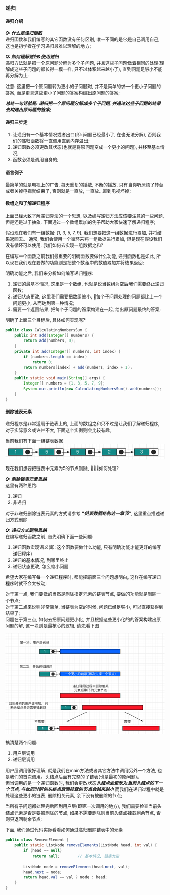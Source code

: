 ### 递归

#### 递归介绍

***Q: 什么是递归函数***  
递归函数和我们编写的其它函数没有任何区别, 唯一不同的是它是自己调用自己, 这也是初学者在学习递归最难以理解的地方;

***Q: 如何理解递归&使用递归***  
递归方法就是把一个原问题分解为多个子问题, 并且这些子问题做着相同的处理(理解成这些子问题的都长得一模一样, 只不过体积越来越小了), 直到问题足够小不能再分解为止;  

注意: 这里把一个原问题转为更小的子问题时, 并不是简单的求一个更小子问题的答案, 而是更具这些更小子问题的答案构建出原问题的答案;

***总结一句话就是: 递归把一个原问题分解成多个子问题, 并通过这些子问题的结果去构建出原问题的答案;***

#### 递归三步走
1. 让递归有一个基本情况或者出口(即: 问题已经最小了, 在也无法分解), 否则我们的递归函数将一直调用直到内存溢出;
2. 递归函数必须更改其状态(也就是将原问题变成一个更小的问题), 并移至基本情况;
3. 函数必须是调用自身的;

#### 语言例子
最简单的就是电视上的广告, 每天重复的播放, 不断的播放, 只有当你听厌烦了转台或者关掉电视就结束了, 否则就是一直放, 一直放...直到电视坏掉;

#### 数组之和了解递归程序
上面已经大致了解递归算法的一个思想, 以及编写递归方法应该要注意的一些问题, 但是还是过于抽象, 下面通过一个数组累加的例子帮助大家快速了解递归程序;

假设现在我们有一组数据: [1, 3, 5, 7, 9], 我们想要把这一组数据进行累加, 并将结果返回去。
通常, 我们会使用一个循环来将一组数据进行累加, 但是现在假设我们没有循环可以使用, 我们如何去实现一组数据之和?

在编写一个函数之前我们最重要的明确函数要做什么功能, 递归函数也是如此, 所以现在我们现在要做的功能则是把整个数组中的数值累加并将结果返回;  

明确功能之后, 我们来分析如何编写递归程序:
1. 递归的最基本情况, 这里是一个数组, 也就是说当数组为空后我们需要终止递归函数;
2. 递归状态更改, 这里我们需要把数组缩小, 每个子问题处理的问题都比上一个问题更小, 从而达到第一种情况;
3. 需要一个返回结果, 把每个子问题的答案构建在一起, 给出原问题最终的答案;

明确了上面三个目标后, 具体如何实现呢?

```java
public class CalculatingNumbersSum {
    public int add(Integer[] numbers) {
        return add(numbers, 0);
    }
    private int add(Integer[] numbers, int index) {
        if (numbers.length == index)
            return 0;
        return numbers[index] + add(numbers, index + 1);
    }
    public static void main(String[] args) {
        Integer[] numbers = {1, 3, 5, 7, 9};
        System.out.println(new CalculatingNumbersSum().add(numbers));
    }
}
```

#### 删除链表元素
递归程序是非常适用于链表上的, 上面的数组之和只不过是让我们了解递归程序, 对于实际意义或许并不大, 下面这个实例则会比较有趣。

当前我们有下面一组链表数据  
![待删除的链表](https://github.com/basebase/document/blob/master/DataStructure/%E9%80%92%E5%BD%92/%E5%9B%BE%E7%89%87/%E5%BE%85%E5%88%A0%E9%99%A4%E7%9A%84%E9%93%BE%E8%A1%A8.png?raw=true)

现在我们想要把链表中元素为5的节点删除, 如何处理?

***Q: 删除链表元素思路***  
这里有两种思路:
1. 递归
2. 非递归

对于非递归删除链表元素的方式请参考 ***"链表数据结构这一章节"***, 这里重点描述递归方式删除

***Q: 递归方式删除思路***  
在编写递归函数之前, 首先明确下面一些问题:
1. 递归函数宏观语义(即: 这个函数要做什么功能, 只有明确功能才能更好的编写递归程序)
2. 递归的基本情况, 到哪里终止
3. 递归状态更改, 怎么缩小问题

希望大家在编写每一个递归程序时, 都能把前面三个问题想明白, 这样在编写递归程序时就不会太被动;

对于第一点, 我们要做的当然是删除指定元素的链表节点, 要做的功能就是删除一个节点;  
对于第二点来说则非常简单, 当链表为空的时候, 问题已经足够小, 可以直接获得到结果了;  
问题在于第三点, 如何去把原问题更小化, 并且根据这些更小化的的答案构建出原问题的解, 这一块则是最核心的逻辑, 请先看下图

![递归删除链表抽象图](https://github.com/basebase/document/blob/master/DataStructure/%E9%80%92%E5%BD%92/%E5%9B%BE%E7%89%87/%E9%80%92%E5%BD%92%E5%88%A0%E9%99%A4%E9%93%BE%E8%A1%A8%E6%8A%BD%E8%B1%A1%E5%9B%BE.png?raw=true)

搞清楚两个问题:
1. 用户层调用
2. 递归层调用

用户层调用很好理解, 就是我们在main方法或者其它方法中调用另外一个方法, 也是我们的首次调用。头结点后面有完整的子链表(也是最初的原问题)。  
但当调用的是一个递归函数时, 我们会更改状态***头结点会更改为当前头结点的下一个节点, 与此同时新的头结点后面挂载的节点会越来越小***
而我们在递归过程中就是处理这些更小的链表, 删除相关元素, 余下没有被删除的节点;

当所有子问题都处理完后回到用户层(即第一次调用的地方), 我们需要检查当前头结点元素是否是要被删除的节点, 如果不需要删除则当前头结点挂载剩余节点, 否则只返回剩余节点;

下面, 我们通过代码实际看看如何通过递归删除链表中的元素
```java
public class RemoveElement {
    public static ListNode removeElements(ListNode head, int val) {
        if (head == null)
            return null;        // 基本情况, 链表为空

        ListNode node = removeElements(head.next, val);
        head.next = node;
        return head.val == val ? node : head;
    }
}
```